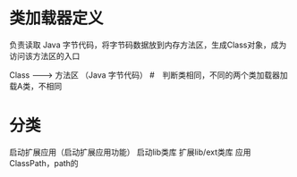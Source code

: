# 类加载器定义
负责读取 Java 字节代码，将字节码数据放到内存方法区，生成Class对象，成为访问该方法区的入口

Class ---> 方法区
          （Java 字节代码）
#　判断类相同，不同的两个类加载器加载A类，不相同

# 分类
启动扩展应用（启动扩展应用功能）
启动lib类库
扩展lib/ext类库
应用ClassPath，path的




